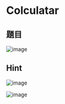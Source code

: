 # Colculatar
## 題目
![image](https://user-images.githubusercontent.com/57281249/168684114-3fb0cf12-dd0e-4242-a872-31459d947ba5.png)

## Hint
![image](https://user-images.githubusercontent.com/57281249/168684143-51550d3a-4045-41c9-96f2-cee2fe584766.png)

![image](https://user-images.githubusercontent.com/57281249/168684171-d8658b7c-7d4d-45f0-b0d8-af9de771704a.png)
